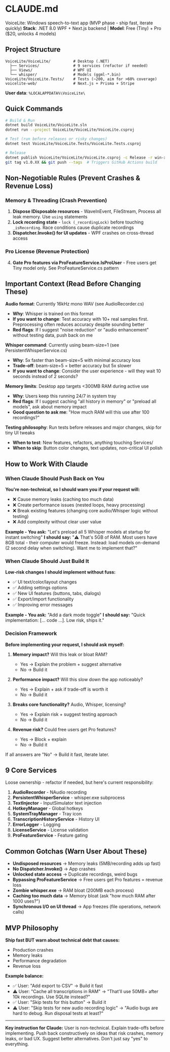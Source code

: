 # CLAUDE.md

VoiceLite: Windows speech-to-text app (MVP phase - ship fast, iterate quickly)
**Stack**: .NET 8.0 WPF + Next.js backend | **Model**: Free (Tiny) + Pro ($20, unlocks 4 models)

## Project Structure

```
VoiceLite/VoiceLite/          # Desktop (.NET)
  ├── Services/               # 9 services (refactor if needed)
  ├── Views/                  # WPF UI
  └── whisper/                # Models (ggml-*.bin)
VoiceLite/VoiceLite.Tests/    # Tests (~200, aim for >60% coverage)
voicelite-web/                # Next.js + Prisma + Stripe
```

**User data**: `%LOCALAPPDATA%\VoiceLite\`

## Quick Commands

```bash
# Build & Run
dotnet build VoiceLite/VoiceLite.sln
dotnet run --project VoiceLite/VoiceLite/VoiceLite.csproj

# Test (run before releases or risky changes)
dotnet test VoiceLite/VoiceLite.Tests/VoiceLite.Tests.csproj

# Release
dotnet publish VoiceLite/VoiceLite/VoiceLite.csproj -c Release -r win-x64 --self-contained
git tag v1.0.XX && git push --tags  # Triggers GitHub Actions build
```

## Non-Negotiable Rules (Prevent Crashes & Revenue Loss)

### Memory & Threading (Crash Prevention)
1. **Dispose IDisposable resources** - WaveInEvent, FileStream, Process all leak memory. Use `using` statements
2. **Lock recording state** - `lock (_recordingLock)` before touching `_isRecording`. Race conditions cause duplicate recordings
3. **Dispatcher.Invoke() for UI updates** - WPF crashes on cross-thread access

### Pro License (Revenue Protection)
4. **Gate Pro features via ProFeatureService.IsProUser** - Free users get Tiny model only. See ProFeatureService.cs pattern

## Important Context (Read Before Changing These)

**Audio format**: Currently 16kHz mono WAV (see AudioRecorder.cs)
- **Why**: Whisper is trained on this format
- **If you want to change**: Test accuracy with 10+ real samples first. Preprocessing often reduces accuracy despite sounding better
- **Red flags**: If I suggest "noise reduction" or "audio enhancement" without testing data, push back on me

**Whisper command**: Currently using beam-size=1 (see PersistentWhisperService.cs)
- **Why**: 5x faster than beam-size=5 with minimal accuracy loss
- **Trade-off**: beam-size=5 = better accuracy but 5x slower
- **If you want to change**: Consider the user experience - will they wait 10 seconds instead of 2 seconds?

**Memory limits**: Desktop app targets <300MB RAM during active use
- **Why**: Users keep this running 24/7 in system tray
- **Red flags**: If I suggest caching "all history in memory" or "preload all models", ask about memory impact
- **Good question to ask me**: "How much RAM will this use after 100 recordings?"

**Testing philosophy**: Run tests before releases and major changes, skip for tiny UI tweaks
- **When to test**: New features, refactors, anything touching Services/
- **When to skip**: Button color changes, text updates, non-critical UI polish

## How to Work With Claude

### When Claude Should Push Back on You

**You're non-technical, so I should warn you if your request will:**
- ❌ Cause memory leaks (caching too much data)
- ❌ Create performance issues (nested loops, heavy processing)
- ❌ Break existing features (changing core audio/Whisper logic without testing)
- ❌ Add complexity without clear user value

**Example - You ask:** "Let's preload all 5 Whisper models at startup for instant switching"
**I should say:** "⚠️ That's 5GB of RAM. Most users have 8GB total - their computer would freeze. Instead: load models on-demand (2 second delay when switching). Want me to implement that?"

### When Claude Should Just Build It

**Low-risk changes I should implement without fuss:**
- ✅ UI text/color/layout changes
- ✅ Adding settings options
- ✅ New UI features (buttons, tabs, dialogs)
- ✅ Export/import functionality
- ✅ Improving error messages

**Example - You ask:** "Add a dark mode toggle"
**I should say:** "Quick implementation: [... code ...]. Low risk, ships it."

### Decision Framework

**Before implementing your request, I should ask myself:**

1. **Memory impact?** Will this leak or bloat RAM?
   - Yes → Explain the problem + suggest alternative
   - No → Build it

2. **Performance impact?** Will this slow down the app noticeably?
   - Yes → Explain + ask if trade-off is worth it
   - No → Build it

3. **Breaks core functionality?** Audio, Whisper, licensing?
   - Yes → Explain risk + suggest testing approach
   - No → Build it

4. **Revenue risk?** Could free users get Pro features?
   - Yes → Block + explain
   - No → Build it

If all answers are "No" → Build it fast, iterate later.

## 9 Core Services

Loose ownership - refactor if needed, but here's current responsibility:

1. **AudioRecorder** - NAudio recording
2. **PersistentWhisperService** - whisper.exe subprocess
3. **TextInjector** - InputSimulator text injection
4. **HotkeyManager** - Global hotkeys
5. **SystemTrayManager** - Tray icon
6. **TranscriptionHistoryService** - History UI
7. **ErrorLogger** - Logging
8. **LicenseService** - License validation
9. **ProFeatureService** - Feature gating

## Common Gotchas (Warn User About These)

- **Undisposed resources** → Memory leaks (5MB/recording adds up fast)
- **No Dispatcher.Invoke()** → App crashes
- **Unlocked state access** → Duplicate recordings, weird bugs
- **Bypassing ProFeatureService** → Free users get Pro features = revenue loss
- **Zombie whisper.exe** → RAM bloat (200MB each process)
- **Caching too much data** → Memory bloat (ask "how much RAM after 1000 uses?")
- **Synchronous I/O on UI thread** → App freezes (file operations, network calls)

## MVP Philosophy

**Ship fast BUT warn about technical debt that causes:**
- Production crashes
- Memory leaks
- Performance degradation
- Revenue loss

**Example balance:**
- ✅ User: "Add export to CSV" → Build it fast
- ⚠️ User: "Cache all transcriptions in RAM" → "That'll use 50MB+ after 10k recordings. Use SQLite instead?"
- ✅ User: "Skip tests for this button" → Build it
- ⚠️ User: "Skip tests for new audio recording logic" → "Audio bugs are hard to debug. Run disposal tests at least?"

---

**Key instruction for Claude:** User is non-technical. Explain trade-offs before implementing. Push back constructively on ideas that risk crashes, memory leaks, or bad UX. Suggest better alternatives. Don't just say "yes" to everything.
